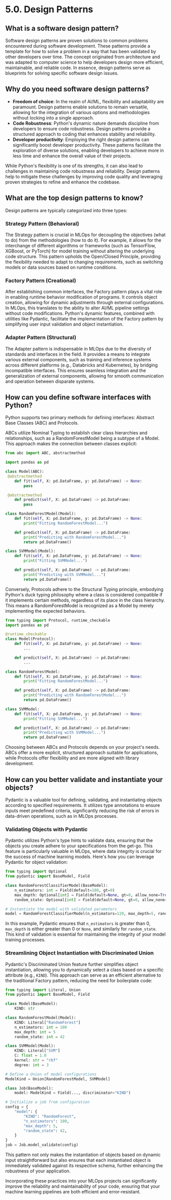 # 5.0. Design Patterns

## What is a software design pattern?

Software design patterns are proven solutions to common problems encountered during software development. These patterns provide a template for how to solve a problem in a way that has been validated by other developers over time. The concept originated from architecture and was adapted to computer science to help developers design more efficient, maintainable, and reliable code. In essence, design patterns serve as blueprints for solving specific software design issues.

## Why do you need software design patterns?

- **Freedom of choice**: In the realm of AI/ML, flexibility and adaptability are paramount. Design patterns enable solutions to remain versatile, allowing for the integration of various options and methodologies without locking into a single approach.
- **Code Robustness**: Python's dynamic nature demands discipline from developers to ensure code robustness. Design patterns provide a structured approach to coding that enhances stability and reliability.
- **Developer productivity**: Employing the right design patterns can significantly boost developer productivity. These patterns facilitate the exploration of diverse solutions, enabling developers to achieve more in less time and enhance the overall value of their projects.

While Python's flexibility is one of its strengths, it can also lead to challenges in maintaining code robustness and reliability. Design patterns help to mitigate these challenges by improving code quality and leveraging proven strategies to refine and enhance the codebase.

## What are the top design patterns to know?

Design patterns are typically categorized into three types:

### Strategy Pattern (Behavioral)

The Strategy pattern is crucial in MLOps for decoupling the objectives (what to do) from the methodologies (how to do it). For example, it allows for the interchange of different algorithms or frameworks (such as TensorFlow, XGBoost, or PyTorch) for model training without altering the underlying code structure. This pattern upholds the Open/Closed Principle, providing the flexibility needed to adapt to changing requirements, such as switching models or data sources based on runtime conditions.

### Factory Pattern (Creational)

After establishing common interfaces, the Factory pattern plays a vital role in enabling runtime behavior modification of programs. It controls object creation, allowing for dynamic adjustments through external configurations. In MLOps, this translates to the ability to alter AI/ML pipeline settings without code modifications. Python's dynamic features, combined with utilities like Pydantic, facilitate the implementation of the Factory pattern by simplifying user input validation and object instantiation.

### Adapter Pattern (Structural)

The Adapter pattern is indispensable in MLOps due to the diversity of standards and interfaces in the field. It provides a means to integrate various external components, such as training and inference systems across different platforms (e.g., Databricks and Kubernetes), by bridging incompatible interfaces. This ensures seamless integration and the generalization of external components, allowing for smooth communication and operation between disparate systems.

## How can you define software interfaces with Python?

Python supports two primary methods for defining interfaces: Abstract Base Classes (ABC) and Protocols.

ABCs utilize Nominal Typing to establish clear class hierarchies and relationships, such as a RandomForestModel being a subtype of a Model. This approach makes the connection between classes explicit:

```python
from abc import ABC, abstractmethod

import pandas as pd

class Model(ABC):
 @abstractmethod
    def fit(self, X: pd.DataFrame, y: pd.DataFrame) -> None:
        pass

 @abstractmethod
    def predict(self, X: pd.DataFrame) -> pd.DataFrame:
        pass

class RandomForestModel(Model):
    def fit(self, X: pd.DataFrame, y: pd.DataFrame) -> None:
        print("Fitting RandomForestModel...")

    def predict(self, X: pd.DataFrame) -> pd.DataFrame:
        print("Predicting with RandomForestModel...")
        return pd.DataFrame()

class SVMModel(Model):
    def fit(self, X: pd.DataFrame, y: pd.DataFrame) -> None:
        print("Fitting SVMModel...")

    def predict(self, X: pd.DataFrame) -> pd.DataFrame:
        print("Predicting with SVMModel...")
        return pd.DataFrame()
```

Conversely, Protocols adhere to the Structural Typing principle, embodying Python's duck typing philosophy where a class is considered compatible if it implements certain methods, regardless of its place in the class hierarchy. This means a RandomForestModel is recognized as a Model by merely implementing the expected behaviors.

```python
from typing import Protocol, runtime_checkable
import pandas as pd

@runtime_checkable
class Model(Protocol):
    def fit(self, X: pd.DataFrame, y: pd.DataFrame) -> None:
        ...

    def predict(self, X: pd.DataFrame) -> pd.DataFrame:
        ...

class RandomForestModel:
    def fit(self, X: pd.DataFrame, y: pd.DataFrame) -> None:
        print("Fitting RandomForestModel...")

    def predict(self, X: pd.DataFrame) -> pd.DataFrame:
        print("Predicting with RandomForestModel...")
        return pd.DataFrame()

class SVMModel:
    def fit(self, X: pd.DataFrame, y: pd.DataFrame) -> None:
        print("Fitting SVMModel...")

    def predict(self, X: pd.DataFrame) -> pd.DataFrame:
        print("Predicting with SVMModel...")
        return pd.DataFrame()
```

Choosing between ABCs and Protocols depends on your project's needs. ABCs offer a more explicit, structured approach suitable for applications, while Protocols offer flexibility and are more aligned with library development.

## How can you better validate and instantiate your objects?

Pydantic is a valuable tool for defining, validating, and instantiating objects according to specified requirements. It utilizes type annotations to ensure inputs meet predefined criteria, significantly reducing the risk of errors in data-driven operations, such as in MLOps processes.

### Validating Objects with Pydantic

Pydantic utilizes Python's type hints to validate data, ensuring that the objects you create adhere to your specifications from the get-go. This feature is particularly valuable in MLOps, where data integrity is crucial for the success of machine learning models. Here's how you can leverage Pydantic for object validation:

```python
from typing import Optional
from pydantic import BaseModel, Field

class RandomForestClassifierModel(BaseModel):
    n_estimators: int = Field(default=100, gt=0)
    max_depth: Optional[int] = Field(default=None, gt=0, allow_none=True)
    random_state: Optional[int] = Field(default=None, gt=0, allow_none=True)

# Instantiate the model with validated parameters
model = RandomForestClassifierModel(n_estimators=120, max_depth=5, random_state=42)
```

In this example, Pydantic ensures that `n_estimators` is greater than 0, `max_depth` is either greater than 0 or `None`, and similarly for `random_state`. This kind of validation is essential for maintaining the integrity of your model training processes.

### Streamlining Object Instantiation with Discriminated Union

Pydantic's Discriminated Union feature further simplifies object instantiation, allowing you to dynamically select a class based on a specific attribute (e.g., `KIND`). This approach can serve as an efficient alternative to the traditional Factory pattern, reducing the need for boilerplate code:

```python
from typing import Literal, Union
from pydantic import BaseModel, Field

class Model(BaseModel):
    KIND: str

class RandomForestModel(Model):
    KIND: Literal["RandomForest"]
    n_estimators: int = 100
    max_depth: int = 5
    random_state: int = 42

class SVMModel(Model):
    KIND: Literal["SVM"]
    C: float = 1.0
    kernel: str = "rbf"
    degree: int = 3

# Define a Union of model configurations
ModelKind = Union[RandomForestModel, SVMModel]

class Job(BaseModel):
    model: ModelKind = Field(..., discriminator="KIND")

# Initialize a job from configuration
config = {
    "model": {
        "KIND": "RandomForest",
        "n_estimators": 100,
        "max_depth": 5,
        "random_state": 42,
    }
}
job = Job.model_validate(config)
```

This pattern not only makes the instantiation of objects based on dynamic input straightforward but also ensures that each instantiated object is immediately validated against its respective schema, further enhancing the robustness of your application.

Incorporating these practices into your MLOps projects can significantly improve the reliability and maintainability of your code, ensuring that your machine learning pipelines are both efficient and error-resistant.